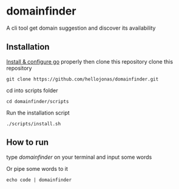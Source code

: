 # domainfinder

A cli tool get domain suggestion and discover its availability

## Installation

[Install & configure go](https://go.dev/doc/install) properly then clone this repository clone this repository

```
git clone https://github.com/hellojonas/domainfinder.git
```

cd into scripts folder

```
cd domainfinder/scripts
```

Run the installation script

```
./scripts/install.sh
```

## How to run

type *domainfinder* on your terminal and input some words

Or pipe some words to it

```
echo code | domainfinder
```
